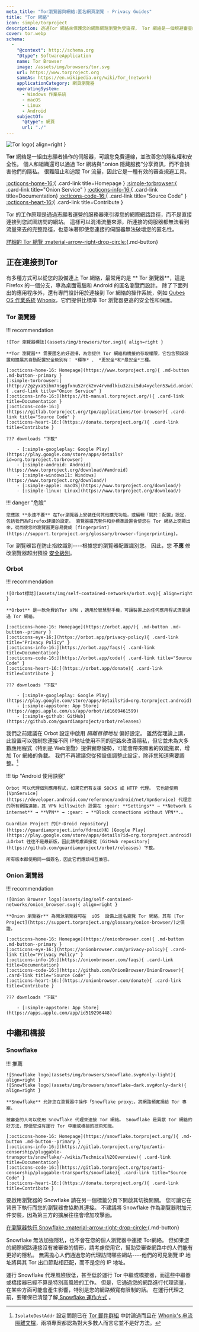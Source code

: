 ```yaml
---
meta_title: "Tor瀏覽器與網絡:匿名網頁瀏覽 - Privacy Guides"
title: "Tor 網絡"
icon: simple/torproject
description: 透過Tor 網絡來保護您的網際網路瀏覽免受窺探， Tor 網絡是一個規避審查的安全網絡。
cover: tor.webp
schema:
  - 
    "@context": http://schema.org
    "@type": SoftwareApplication
    name: Tor Browser
    image: /assets/img/browsers/tor.svg
    url: https://www.torproject.org
    sameAs: https://en.wikipedia.org/wiki/Tor_(network)
    applicationCategory: 網頁瀏覽器
    operatingSystem:
      - Windows 作業系統
      - macOS
      - Linux
      - Android
    subjectOf:
      "@type": 網頁
      url: "./"
---
```


![Tor logo](assets/img/self-contained-networks/tor.svg){ align=right }

**Tor** 網絡是一組由志願者操作的伺服器，可讓您免費連線，並改善您的隱私權和安全性。 個人和組織還可以通過 Tor 網絡與“.onion 隱藏服務”分享資訊，而不會損害他們的隱私。 很難阻止和追蹤 Tor 流量，因此它是一種有效的審查規避工具。

[:octicons-home-16:](https://www.torproject.org){ .card-link title=Homepage }
[:simple-torbrowser:](http://2gzyxa5ihm7nsggfxnu52rck2vv4rvmdlkiu3zzui5du4xyclen53wid.onion){ .card-link title="Onion Service" }
[:octicons-info-16:](https://tb-manual.torproject.org/){ .card-link title=Documentation}
[:octicons-code-16:](https://gitlab.torproject.org/tpo/core/tor){ .card-link title="Source Code" }
[:octicons-heart-16:](https://donate.torproject.org/){ .card-link title=Contribute }

Tor 的工作原理是通過志願者運營的服務器來引導您的網際網路路徑，而不是直接連接到您試圖訪問的網站。 這樣可以混淆流量來源，所連接的伺服器都無法看到流量來去的完整路徑，也意味著即使您連接的伺服器無法破壞您的匿名性。

[詳細的 Tor 總覽  :material-arrow-right-drop-circle:](advanced/tor-overview.md ""){.md-button}

## 正在連接到Tor

有多種方式可以從您的設備連上  Tor 網絡，最常用的是 ** Tor 瀏覽器**，這是 Firefox 的一個分支，專為桌面電腦和 Android 的匿名瀏覽而設計。 除了下面列出的應用程序外，還有專門設計用於連接到 Tor 網絡的操作系統，例如 [Qubes OS 作業系統](desktop.md#qubes-os) [Whonix](desktop.md#whonix)，它們提供比標準 Tor 瀏覽器更高的安全性和保護。

### Tor 瀏覽器

!!! recommendation

    ![Tor 瀏覽器標誌](assets/img/browsers/tor.svg){ align=right }
    
    **Tor 瀏覽器** 需要匿名的好選擇，為您提供 Tor 網絡和橋接的存取權限，它包含預設設置和擴展其自動配置安全級別有： *標準* 、 *更安全*和*最安全*三種。
    
    [:octicons-home-16: Homepage](https://www.torproject.org){ .md-button .md-button--primary }
    [:simple-torbrowser:](http://2gzyxa5ihm7nsggfxnu52rck2vv4rvmdlkiu3zzui5du4xyclen53wid.onion){ .card-link title="Onion Service" }
    [:octicons-info-16:](https://tb-manual.torproject.org/){ .card-link title=Documentation }
    [:octicons-code-16:](https://gitlab.torproject.org/tpo/applications/tor-browser){ .card-link title="Source Code" }
    [:octicons-heart-16:](https://donate.torproject.org/){ .card-link title=Contribute }
    
    ??? downloads "下載"
    
        - [:simple-googleplay: Google Play](https://play.google.com/store/apps/details?id=org.torproject.torbrowser)
        - [:simple-android: Android](https://www.torproject.org/download/#android)
        - [:simple-windows11: Windows](https://www.torproject.org/download/)
        - [:simple-apple: macOS](https://www.torproject.org/download/)
        - [:simple-linux: Linux](https://www.torproject.org/download/)

!!! danger "危險"

    您應該 **永遠不要** 在Tor瀏覽器上安裝任何其他擴充功能，或編輯「關於：配置」設定，包括我們為Firefox建議的設定。 瀏覽器擴充套件和非標準設置會使您在 Tor 網絡上突顯出來，從而使您的瀏覽器更容易變成 [fingerprint](https://support.torproject.org/glossary/browser-fingerprinting)。

Tor 瀏覽器旨在防止指紋識別----根據您的瀏覽器配置識別您。 因此，您 **不應** 修改瀏覽器超出預設 [安全級別](https://tb-manual.torproject.org/security-settings/)。

### Orbot

!!! recommendation

    ![Orbot標誌](assets/img/self-contained-networks/orbot.svg){ align=right }
    
    **Orbot** 是一款免費的Tor VPN ，適用於智慧型手機，可讓裝置上的任何應用程式流量通過 Tor 網絡。
    
    [:octicons-home-16: Homepage](https://orbot.app/){ .md-button .md-button--primary }
    [:octicons-eye-16:](https://orbot.app/privacy-policy){ .card-link title="Privacy Policy" }
    [:octicons-info-16:](https://orbot.app/faqs){ .card-link title=Documentation}
    [:octicons-code-16:](https://orbot.app/code){ .card-link title="Source Code" }
    [:octicons-heart-16:](https://orbot.app/donate){ .card-link title=Contribute }
    
    ??? downloads "下載"
    
        - [:simple-googleplay: Google Play](https://play.google.com/store/apps/details?id=org.torproject.android)
        - [:simple-appstore: App Store](https://apps.apple.com/us/app/orbot/id1609461599)
        - [:simple-github: GitHub](https://github.com/guardianproject/orbot/releases)

我們之前建議在 Orbot 設定中啟用 *隔離目標地址* 偏好設定。 雖然從理論上講，此設置可以強制您連接不同 IP地址使用不同的迴路來改善隱私，但它並未為大多數應用程式（特別是 Web瀏覽）提供實際優勢，可能會帶來顯著的效能拖累，增加 Tor 網絡的負載。 我們不再建議您從預設值調整此設定，除非您知道需要調整。[^1]

!!! tip "Android 使用訣竅"

    Orbot 可以代理個別應用程式，如果它們有支援 SOCKS 或 HTTP 代理。 它也能使用 [VpnService](https://developer.android.com/reference/android/net/VpnService) 代理您的所有網路連接，其 VPN killswitch 設置在 :gear: **Settings** → **Network & internet** → **VPN** → :gear: → **Block connections without VPN**.。
    
    Guardian Project 的[F-Droid repository](https://guardianproject.info/fdroid)和 [Google Play](https://play.google.com/store/apps/details?id=org.torproject.android) 上Orbot 往往不是最新版，因此請考慮直接從 [GitHub repository](https://github.com/guardianproject/orbot/releases) 下載。
    
    所有版本都使用同一個簽名，因此它們應該相互兼容。

### Onion 瀏覽器

!!! recommendation

    ![Onion Browser logo](assets/img/self-contained-networks/onion_browser.svg){ align=right }
    
    **Onion 瀏覽器r** 為開源瀏覽器可在  iOS  設備上匿名瀏覽 Tor 網絡，其有 [Tor Project](https://support.torproject.org/glossary/onion-browser/)之保證。
    
    [:octicons-home-16: Homepage](https://onionbrowser.com){ .md-button .md-button--primary }
    [:octicons-eye-16:](https://onionbrowser.com/privacy-policy){ .card-link title="Privacy Policy" }
    [:octicons-info-16:](https://onionbrowser.com/faqs){ .card-link title=Documentation}
    [:octicons-code-16:](https://github.com/OnionBrowser/OnionBrowser){ .card-link title="Source Code" }
    [:octicons-heart-16:](https://onionbrowser.com/donate){ .card-link title=Contribute }
    
    ??? downloads "下載"
    
        - [:simple-appstore: App Store](https://apps.apple.com/app/id519296448)

## 中繼和橋接

### Snowflake

!!! 推薦

    ![Snowflake logo](assets/img/browsers/snowflake.svg#only-light){ align=right }
    ![Snowflake logo](assets/img/browsers/snowflake-dark.svg#only-dark){ align=right }
    
    **Snowflake** 允許您在瀏覽器中操作「Snowflake proxy」，將網路頻寛捐給 Tor 專案。
    
    被審查的人可以使用 Snowflake 代理來連接 Tor 網絡。 Snowflake 是貢獻 Tor 網絡的好方法，即便您沒有運行 Tor 中繼或橋接的技術知識。
    
    [:octicons-home-16: Homepage](https://snowflake.torproject.org/){ .md-button .md-button--primary }
    [:octicons-info-16:](https://gitlab.torproject.org/tpo/anti-censorship/pluggable-transports/snowflake/-/wikis/Technical%20Overview){ .card-link title=Documentation}
    [:octicons-code-16:](https://gitlab.torproject.org/tpo/anti-censorship/pluggable-transports/snowflake){ .card-link title="Source Code" }
    [:octicons-heart-16:](https://donate.torproject.org/){ .card-link title=Contribute }

要啟用瀏覽器的 Snowflake 請在另一個標籤分頁下開啟其切換開關。 您可讓它在背景下執行而您的瀏覽器會協助其連接。 不建議將 Snowflake 作為瀏覽器附加元件安裝，因為第三方的擴展往往會增加攻擊面。

[在瀏覽器執行 Snowflake :material-arrow-right-drop-circle:](https://snowflake.torproject.org/embed.html ""){.md-button}

Snowflake 無法加強隱私，也不會在您的個人瀏覽器中連接 Tor網絡。 但如果您的網際網路連接沒有被審查的情形，請考慮使用它，幫助受審查網路中的人們能有更好的隱私。 無需擔心人們通過您的代理訪問哪些網站----他們的可見瀏覽 IP 地址將與其 Tor 出口節點相匹配，而不是您的 IP 地址。

運行 Snowflake 代理風險很低，甚至低於運行 Tor 中繼或橋接器，而這些中繼器或橋接器已經不算是特別高風險的工作。 但是，它通過您的網路進行代理流量，在某些方面可能會產生影響，特別是您的網路頻寬有限制的話。 在運行代理之前，要確保已清楚了解[ Snowflake 運作方式](https://gitlab.torproject.org/tpo/anti-censorship/pluggable-transports/snowflake/-/wikis/home) 。

[^1]: `IsolateDestAddr` 設定問題已在 [Tor 郵件群組](https://lists.torproject.org/pipermail/tor-talk/2012-May/024403.html) 中討論過而且在 [Whonix's 串流隔離文檔](https://www.whonix.org/wiki/Stream_Isolation)，兩項專案都認為對大多數人而言它並不是好方法。
